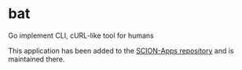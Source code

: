 # bat
Go implement CLI, cURL-like tool for humans

This application has been added to the [SCION-Apps repository](https://github.com/netsec-ethz/scion-apps) and is maintained there.
